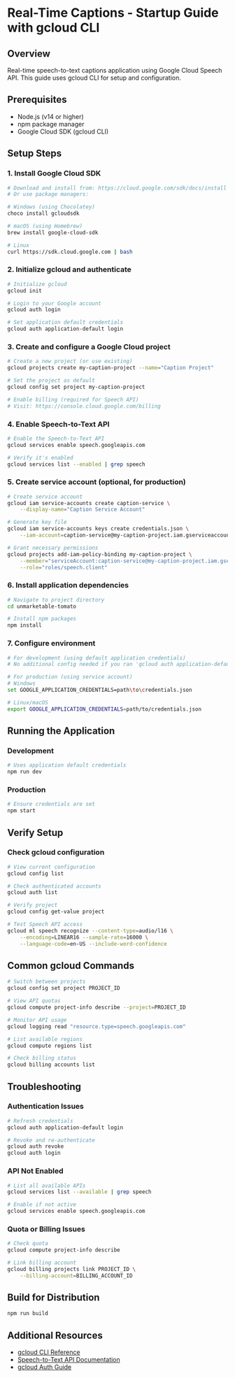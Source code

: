 # Real-Time Captions - Startup Guide with gcloud CLI

## Overview
Real-time speech-to-text captions application using Google Cloud Speech API. This guide uses gcloud CLI for setup and configuration.

## Prerequisites
- Node.js (v14 or higher)
- npm package manager
- Google Cloud SDK (gcloud CLI)

## Setup Steps

### 1. Install Google Cloud SDK
```bash
# Download and install from: https://cloud.google.com/sdk/docs/install
# Or use package managers:

# Windows (using Chocolatey)
choco install gcloudsdk

# macOS (using Homebrew)
brew install google-cloud-sdk

# Linux
curl https://sdk.cloud.google.com | bash
```

### 2. Initialize gcloud and authenticate
```bash
# Initialize gcloud
gcloud init

# Login to your Google account
gcloud auth login

# Set application default credentials
gcloud auth application-default login
```

### 3. Create and configure a Google Cloud project
```bash
# Create a new project (or use existing)
gcloud projects create my-caption-project --name="Caption Project"

# Set the project as default
gcloud config set project my-caption-project

# Enable billing (required for Speech API)
# Visit: https://console.cloud.google.com/billing
```

### 4. Enable Speech-to-Text API
```bash
# Enable the Speech-to-Text API
gcloud services enable speech.googleapis.com

# Verify it's enabled
gcloud services list --enabled | grep speech
```

### 5. Create service account (optional, for production)
```bash
# Create service account
gcloud iam service-accounts create caption-service \
    --display-name="Caption Service Account"

# Generate key file
gcloud iam service-accounts keys create credentials.json \
    --iam-account=caption-service@my-caption-project.iam.gserviceaccount.com

# Grant necessary permissions
gcloud projects add-iam-policy-binding my-caption-project \
    --member="serviceAccount:caption-service@my-caption-project.iam.gserviceaccount.com" \
    --role="roles/speech.client"
```

### 6. Install application dependencies
```bash
# Navigate to project directory
cd unmarketable-tomato

# Install npm packages
npm install
```

### 7. Configure environment
```bash
# For development (using default application credentials)
# No additional config needed if you ran 'gcloud auth application-default login'

# For production (using service account)
# Windows
set GOOGLE_APPLICATION_CREDENTIALS=path\to\credentials.json

# Linux/macOS
export GOOGLE_APPLICATION_CREDENTIALS=path/to/credentials.json
```

## Running the Application

### Development
```bash
# Uses application default credentials
npm run dev
```

### Production
```bash
# Ensure credentials are set
npm start
```

## Verify Setup

### Check gcloud configuration
```bash
# View current configuration
gcloud config list

# Check authenticated accounts
gcloud auth list

# Verify project
gcloud config get-value project

# Test Speech API access
gcloud ml speech recognize --content-type=audio/l16 \
    --encoding=LINEAR16 --sample-rate=16000 \
    --language-code=en-US --include-word-confidence
```

## Common gcloud Commands

```bash
# Switch between projects
gcloud config set project PROJECT_ID

# View API quotas
gcloud compute project-info describe --project=PROJECT_ID

# Monitor API usage
gcloud logging read "resource.type=speech.googleapis.com"

# List available regions
gcloud compute regions list

# Check billing status
gcloud billing accounts list
```

## Troubleshooting

### Authentication Issues
```bash
# Refresh credentials
gcloud auth application-default login

# Revoke and re-authenticate
gcloud auth revoke
gcloud auth login
```

### API Not Enabled
```bash
# List all available APIs
gcloud services list --available | grep speech

# Enable if not active
gcloud services enable speech.googleapis.com
```

### Quota or Billing Issues
```bash
# Check quota
gcloud compute project-info describe

# Link billing account
gcloud billing projects link PROJECT_ID \
    --billing-account=BILLING_ACCOUNT_ID
```

## Build for Distribution
```bash
npm run build
```

## Additional Resources
- [gcloud CLI Reference](https://cloud.google.com/sdk/gcloud/reference)
- [Speech-to-Text API Documentation](https://cloud.google.com/speech-to-text/docs)
- [gcloud Auth Guide](https://cloud.google.com/sdk/docs/authorizing)